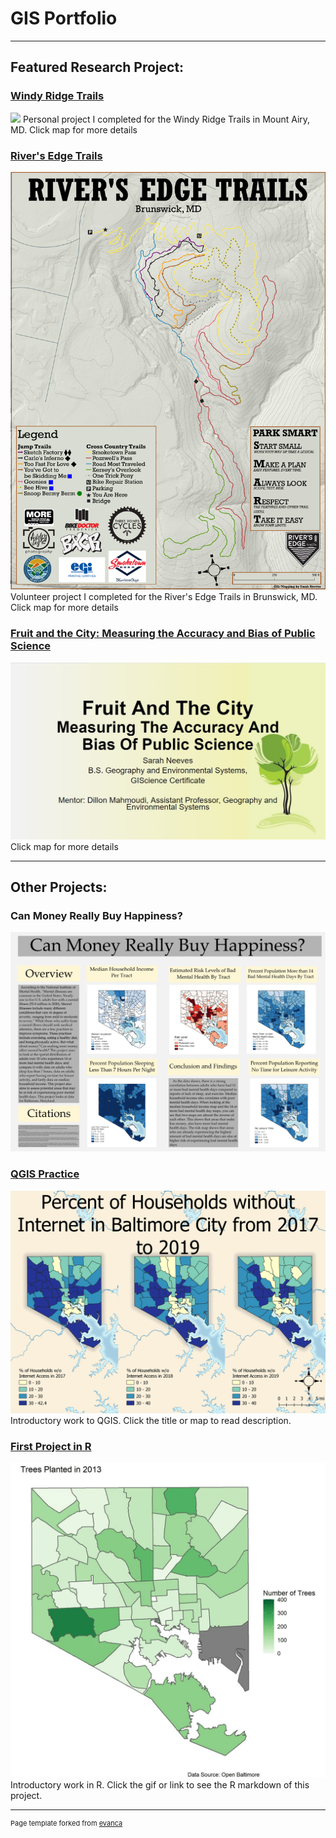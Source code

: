 # GIS Portfolio
---
## Featured Research Project:
### [Windy Ridge Trails](/wrt/)
[<img src="wrt/wrt.png?raw=true"/>](/wrt/)
Personal project I completed for the Windy Ridge Trails in Mount Airy, MD. Click map for more details


### [River's Edge Trails](/rivers_edge/)
[<img src="rivers_edge/riversedge1.png?raw=true"/>](/rivers_edge/)
Volunteer project I completed for the River's Edge Trails in Brunswick, MD. Click map for more details


### [Fruit and the City: Measuring the Accuracy and Bias of Public Science](/483trees/)
[<img src="483trees/fruitslide.jpg?raw=true"/>](/483trees/)
Click map for more details

---
## Other Projects:
### Can Money Really Buy Happiness?
[<img src="mentalhealth/NEEVES383final.png?raw=true"/>](/mentalhealth/)


### [QGIS Practice](/pro/)
[<img src="pro/internet.png?raw=true"/>](/pro/)
Introductory work to QGIS. Click the title or map to read description.


### [First Project in R](/project1_486/treemarkdown.html)
[<img src="project1_486/treesplant.gif?raw=true"/>](/project1_486/treemarkdown.html)
Introductory work in R. Click the gif or link to see the R markdown of this project.

---
<p style="font-size:11px">Page template forked from <a href="https://github.com/evanca/quick-portfolio">evanca</a></p>
<!-- Remove above link if you don't want to attibute -->
